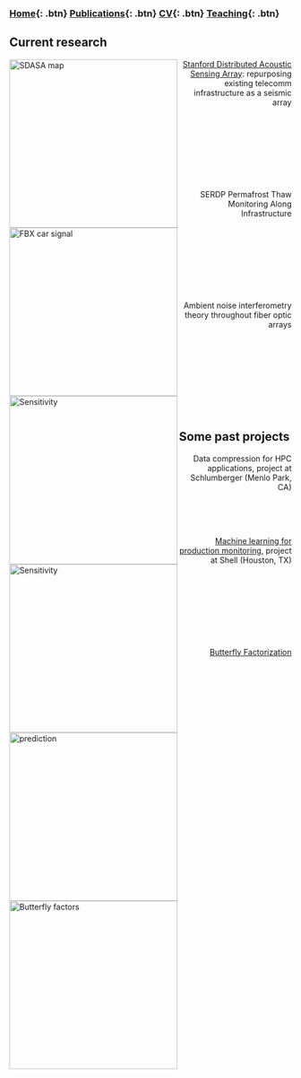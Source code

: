 ### [Home](https://eileenrmartin.github.io){: .btn}     [Publications](/publications){: .btn}       [CV](/docs/ermartin_CV.pdf){: .btn}       [Teaching](/teaching){: .btn}

## Current research


<p>
	<img src="https://eileenrmartin.github.io/research/img/SDASA-map.png" alt="SDASA map" align="left" width="300">
	<div style="text-align: right"><a href="research/Stanford-DAS-Array/index.md">Stanford Distributed Acoustic Sensing Array</a>: repurposing existing telecomm infrastructure as a seismic array</div>
</p>

<br/>
<br/>
<br/>
<br/>
<br/>
<br/>
<br/>

<p>
	<img src="https://eileenrmartin.github.io/research/img/FBX-car-signal.png" alt="FBX car signal" align="left" width="300">
	<div style="text-align: right"> SERDP Permafrost Thaw Monitoring Along Infrastructure </div>
</p>

<br/>
<br/>
<br/>
<br/>
<br/>
<br/>
<br/>


<p>
    <img src="https://eileenrmartin.github.io/research/img/DAS-ambient-noise-theory.png" alt="Sensitivity" align="left" width="300">
    <div style="text-align: right">Ambient noise interferometry theory throughout fiber optic arrays</div>
</p>

<br/>
<br/>
<br/>
<br/>
<br/>
<br/>
<br/>
<br/>

## Some past projects

<p>
	<img src="https://eileenrmartin.github.io/research/img/compression.png" alt="Sensitivity" align="left" width="300">
	<div style="text-align: right">Data compression for HPC applications, project at Schlumberger (Menlo Park, CA) </div>
</p>


<br/>
<br/>
<br/>



<p>
	<img src="https://eileenrmartin.github.io/research/img/LASSO-production-prediction.jpg" alt="prediction" align="left" width="300">
	<div style="text-align: right"><a href="research/ML-at-Shell/index.md">Machine learning for production monitoring</a>, project at Shell (Houston, TX) </div>
</p>


<br/>
<br/>
<br/>
<br/>
<br/>
<br/>
<br/>

<p>
	<img src="https://eileenrmartin.github.io/research/img/butterfly-factors.png" alt="Butterfly factors" align="left" width="300">
	<div style="text-align: right"><a href="research/butterfly/index.md">Butterfly Factorization</a></div>
</p>

